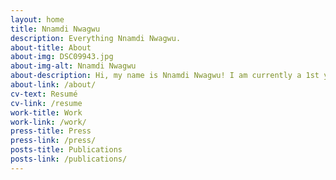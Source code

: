 ```yaml
---
layout: home
title: Nnamdi Nwagwu
description: Everything Nnamdi Nwagwu.
about-title: About
about-img: DSC09943.jpg
about-img-alt: Nnamdi Nwagwu
about-description: Hi, my name is Nnamdi Nwagwu! I am currently a 1st year Robotics PhD student at Oregon State University researching the effects of sound on human-robot interaction at the SHARE Lab. Having recently graduated in Mechanical Engineering from Cornell University, I am excited to apply my critical analysis, user research, project management, and mechanical design skills to this new experience. 
about-link: /about/
cv-text: Resumé
cv-link: /resume
work-title: Work
work-link: /work/
press-title: Press
press-link: /press/
posts-title: Publications
posts-link: /publications/
---
```

